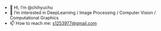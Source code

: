 - 👋 Hi, I’m @chihyuchu
- 👀 I’m interested in DeepLearning / Image Processing / Computer Vision / Computational Graphics
- 📫 How to reach me: s1253977@gmail.com

<!---
chihyuchu/chihyuchu is a ✨ special ✨ repository because its `README.md` (this file) appears on your GitHub profile.
You can click the Preview link to take a look at your changes.
--->
